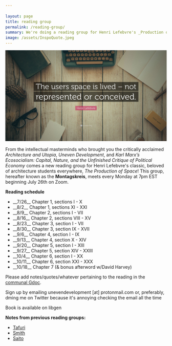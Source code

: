 ```yaml
---

layout: page
title: reading group
permalink: /reading-group/
summary: We're doing a reading group for Henri Lefebvre's _Production of Space_
image: /assets/InspoQuote.jpeg
---
```

<img src="/assets/InspoQuote.jpeg" alt="a better world is possible" width="1000"/>

From the intellectual masterminds who brought you the critically acclaimed _Architecture and Utopia_, _Uneven Development_, and _Karl Marx’s Ecosocialism: Capital, Nature, and the Unfinished Critique of Political Economy_ comes a new reading group for Henri Lefebvre's classic, beloved of architecture students everywhere, _The Production of Space_! This group, hereafter known as the __Montagskreis__, meets every Monday at 7pm EST beginning July 26th on Zoom.

__Reading schedule__
<ul>
<li>__7/26__ Chapter 1, sections I - X</li>
<li>__8/2__ Chapter 1, sections XI - XXI</li>
<li>__8/9__ Chapter 2, sections I - VII</li>
<li>__8/16__ Chapter 2, sections VIII - XV</li>
<li>__8/23__ Chapter 3, section I - VII</li>
<li>__8/30__ Chapter 3, section IX - XVII</li>
<li>__9/6__ Chapter 4, section I - IX</li>
<li>__9/13__ Chapter 4, section X - XIV</li>
<li>__9/20__ Chapter 5, section I - XIII</li>
<li>__9/27__ Chapter 5, section XIV - XXIII</li>
<li>__10/4__ Chapter 6, section I - XX</li>
<li>__10/11__ Chapter 6, section XXI - XXX</li>
<li>__10/18__ Chapter 7 (& bonus afterword w/David Harvey)</li>
</ul>

Please add notes/quotes/whatever pertaining to the reading in the <a href="https://docs.google.com/document/d/1sAV_hEebuSJzTKsod17S4M4xhYSgPrblMrxaxqcOgco/edit?usp=sharing">communal Gdoc</a>.

Sign up by emailing unevendevelopment [at] protonmail.com or, preferably, dming me on Twitter because it's annoying checking the email all the time

Book is available on libgen

__Notes from previous reading groups:__

<ul>
<li><a href="https://docs.google.com/document/d/1coCBJKtWNJm9JHkPLbHo_lwmWE4qhD6i4ZMmCT-WKLk/edit?usp=sharing">Tafuri</a></li>
<li><a href="https://docs.google.com/document/d/1KMyhlniFq85lNqj_JAgso1GJ1n7prU48WbXGBs0nid0/edit?usp=sharing">Smith</a></li>
<li><a href="https://docs.google.com/document/d/1BFQuHb3W3rTZEuOcpCIa0rOwvSCgQCUyMUh5mQ3qkHY/edit?usp=sharing">Saito</a></li>
</ul>
